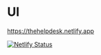 # UI

https://thehelpdesk.netlify.app

[![Netlify Status](https://api.netlify.com/api/v1/badges/e2282647-6c46-445f-b3d0-9cd9e5b33756/deploy-status)](https://app.netlify.com/sites/thehelpdesk/deploys)

